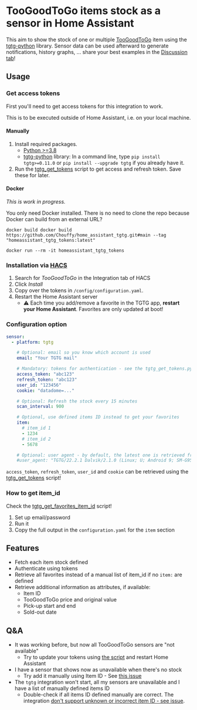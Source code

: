 # TooGoodToGo items stock as a sensor in Home Assistant

This aim to show the stock of one or multiple [TooGoodToGo](https://toogoodtogo.com/) item using the [tgtg-python](https://github.com/ahivert/tgtg-python) library.
Sensor data can be used afterward to generate notifications, history graphs, ... share your best examples in the [Discussion tab](https://github.com/Chouffy/home_assistant_tgtg/discussions)!

## Usage

### Get access tokens

First you'll need to get access tokens for this integration to work.

This is to be executed outside of Home Assistant, i.e. on your local machine.

#### Manually

1. Install required packages.
   - [Python >=3.8](https://www.python.org/downloads/)
   - [tgtg-python](https://github.com/ahivert/tgtg-python) library: In a command line, type `pip install tgtg>=0.11.0` or `pip install --upgrade tgtg` if you already have it.
1. Run the [tgtg_get_tokens](./tgtg_get_tokens.py) script to get access and refresh token. Save these for later.

#### Docker

_This is work in progress._

You only need Docker installed. There is no need to clone the repo because Docker can build from an external URL?

`docker build docker build https://github.com/Chouffy/home_assistant_tgtg.git#main --tag "homeassistant_tgtg_tokens:latest"`

`docker run --rm -it homeassistant_tgtg_tokens`

### Installation via [HACS](https://hacs.xyz/)

1. Search for _TooGoodToGo_ in the Integration tab of HACS
1. Click _Install_
1. Copy over the tokens in `/config/configuration.yaml`.
1. Restart the Home Assistant server
   - ⚠ Each time you add/remove a favorite in the TGTG app, **restart your Home Assistant**. Favorites are only updated at boot!

### Configuration option

```yaml
sensor:
  - platform: tgtg

    # Optional: email so you know which account is used
    email: "Your TGTG mail"

    # Mandatory: tokens for authentication - see the tgtg_get_tokens.py script
    access_token: "abc123"
    refresh_token: "abc123"
    user_id: "123456"
    cookie: "datadome=..."

    # Optional: Refresh the stock every 15 minutes
    scan_interval: 900

    # Optional, use defined items ID instead to get your favorites
    item:
      # item_id 1
      - 1234
      # item_id 2
      - 5678

    # Optional: user agent - by default, the latest one is retrieved from the Google Play store
    #user_agent: "TGTG/22.2.1 Dalvik/2.1.0 (Linux; U; Android 9; SM-G955F Build/PPR1.180610.011)"
```

`access_token`, `refresh_token`, `user_id` and `cookie` can be retrieved using the [tgtg_get_tokens](./tgtg_get_tokens.py) script!

### How to get item_id

Check the [tgtg_get_favorites_item_id](./tgtg_get_favorites_item_id.py) script!

1. Set up email/password
1. Run it
1. Copy the full output in the `configuration.yaml` for the `item` section

## Features

- Fetch each item stock defined
- Authenticate using tokens
- Retrieve all favorites instead of a manual list of item_id if no `item:` are defined
- Retrieve additional information as attributes, if available:
  - Item ID
  - TooGoodToGo price and original value
  - Pick-up start and end
  - Sold-out date

## Q&A

- It was working before, but now all TooGoodToGo sensors are "not available"
  - Try to update your tokens using [the script](https://github.com/Chouffy/home_assistant_tgtg/blob/main/tgtg_get_tokens.py) and restart Home Assistant
- I have a sensor that shows now as unavailable when there's no stock
  - Try add it manually using Item ID - See [this issue](https://github.com/Chouffy/home_assistant_tgtg/issues/18)
- The `tgtg` integration won't start, all my sensors are unavailable and I have a list of manually defined items ID
  - Double-check if all items ID defined manually are correct. The integration [don't support unknown or incorrect item ID - see issue](https://github.com/Chouffy/home_assistant_tgtg/issues/22).
